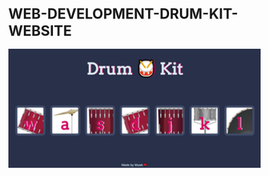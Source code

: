 # WEB-DEVELOPMENT-DRUM-KIT-WEBSITE
![](https://github.com/Muskan0220/WEB-DEVELOPMENT-DRUM-KIT-WEBSITE/blob/main/images/website.JPG)
